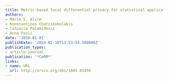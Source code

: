 ```yaml
---
title: Metric-based local differential privacy for statistical applications
authors:
- Mário S. Alvim
- Konstantinos Chatzikokolakis
- Catuscia Palamidessi
- Anna Pazii
date: '2018-01-01'
publishDate: '2024-02-16T13:53:54.588600Z'
publication_types:
- article-journal
publication: '*CoRR*'
links:
- name: URL
  url: http://arxiv.org/abs/1805.01456
---
```

